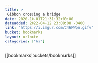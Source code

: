 ```yaml
---
title: > 
 Gibbon crossing a bridge
date: 2020-10-01T21:31:32+00:00
dateadded: 2022-04-12 23:08:08 -0400
link: "https://i.imgur.com/C46FWpn.gifv"
bucket: bookmarks
layout: urlnote
categories: ["ha"]
--- 
```

 <!-- end excerpt --> 
 [[bookmarks|buckets/bookmarks]]
